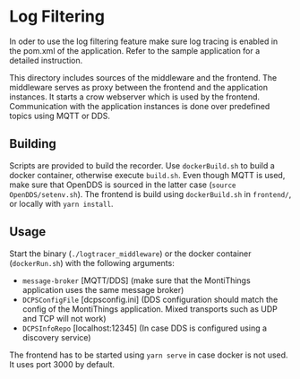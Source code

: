 <!-- (c) https://github.com/MontiCore/monticore -->
# Log Filtering

In oder to use the log filtering feature make sure log tracing is enabled in the pom.xml of the application.
Refer to the sample application for a detailed instruction.

This directory includes sources of the middleware and the frontend.
The middleware serves as proxy between the frontend and the application instances. 
It starts a crow webserver which is used by the frontend.
Communication with the application instances is done over predefined topics using MQTT or DDS.

## Building

Scripts are provided to build the recorder.
Use `dockerBuild.sh` to build a docker container, otherwise execute `build.sh`.
Even though MQTT is used, make sure that OpenDDS is sourced in the latter case (`source OpenDDS/setenv.sh`).
The frontend is build using `dockerBuild.sh` in `frontend/`, or locally with `yarn install`.

## Usage

Start the binary (`./logtracer_middleware`) or the docker container (`dockerRun.sh`) with the following arguments:

- `message-broker` [MQTT/DDS] (make sure that the MontiThings application uses the same message broker)
- `DCPSConfigFile` [dcpsconfig.ini] (DDS configuration should match the config of the MontiThings application. Mixed transports such as UDP and TCP will not work)
- `DCPSInfoRepo` [localhost:12345] (In case DDS is configured using a discovery service)

The frontend has to be started using `yarn serve` in case docker is not used. It uses port 3000 by default. 
